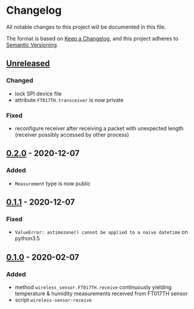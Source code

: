 # Changelog
All notable changes to this project will be documented in this file.

The format is based on [Keep a Changelog](https://keepachangelog.com/en/1.0.0/),
and this project adheres to [Semantic Versioning](https://semver.org/spec/v2.0.0.html).

## [Unreleased]
### Changed
- lock SPI device file
- attribute `FT017TH.transceiver` is now private

### Fixed
- reconfigure receiver after receiving a packet with unexpected length
  (receiver possibly accessed by other process)

## [0.2.0] - 2020-12-07
### Added
- `Measurement` type is now public

## [0.1.1] - 2020-12-07
### Fixed
- `ValueError: astimezone() cannot be applied to a naive datetime` on python3.5

## [0.1.0] - 2020-02-07
### Added
- method `wireless_sensor.FT017TH.receive` continuously yielding
  temperature & humidity measurements received from FT017TH sensor
- script `wireless-sensor-receive`

[Unreleased]: https://github.com/fphammerle/wireless-sensor/compare/v0.2.0...HEAD
[0.2.0]: https://github.com/fphammerle/wireless-sensor/compare/v0.1.1...v0.2.0
[0.1.1]: https://github.com/fphammerle/wireless-sensor/compare/v0.1.0...v0.1.1
[0.1.0]: https://github.com/fphammerle/wireless-sensor/releases/tag/v0.1.0
